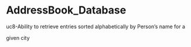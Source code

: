 # AddressBook_Database
uc8-Ability to retrieve entries
sorted alphabetically by
Person’s name for a

given city
